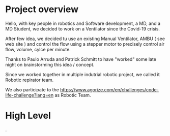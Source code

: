 # Project overview

Hello,
with key people in robotics and Software development, a MD, and a MD Student, we decided to work on a Ventilator since the Covid-19 crisis.

After few idea, we decided tu use an existing Manual Ventilator, AMBU ( see web site ) and control the flow using a stepper motor to precisely control air flow, volume, cylce per minute.

Thanks to Paulo Arruda and Patrick Schmitt to have "worked" some late night on brainstorming this idea / concept.

Since we worked together in multiple indutrial robotic project, we called it Robotic repirator team.

We also participate to the https://www.agorize.com/en/challenges/code-life-challenge?lang=en as Robotic Team.

# High Level

.

# 
